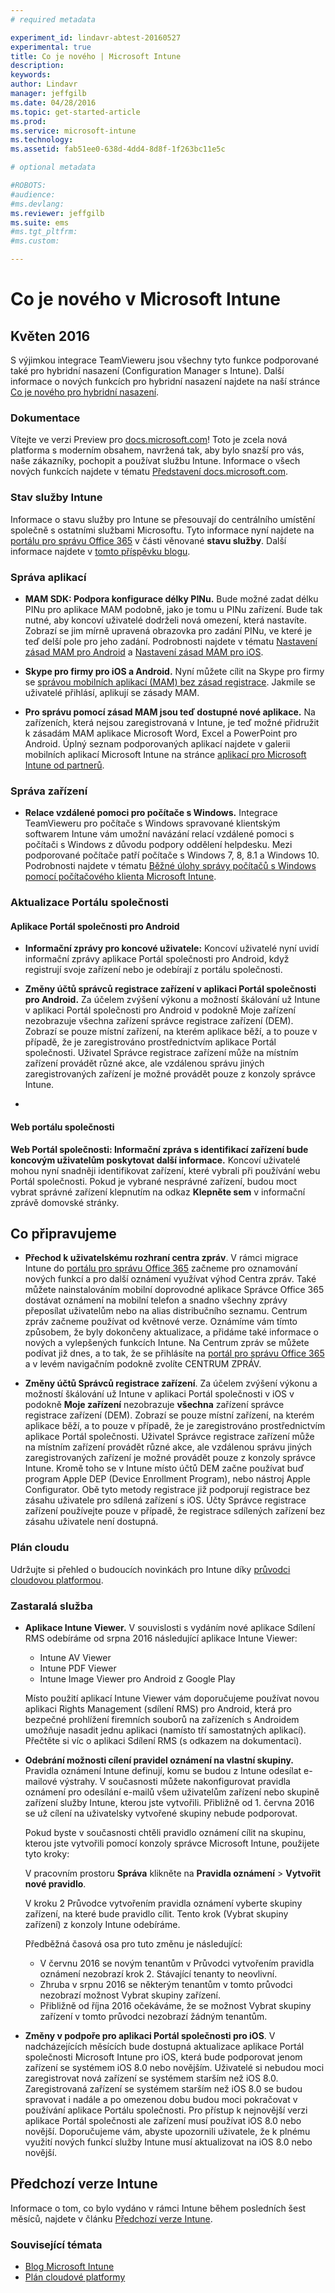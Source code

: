 ```yaml
---
# required metadata

experiment_id: lindavr-abtest-20160527
experimental: true
title: Co je nového | Microsoft Intune
description:
keywords:
author: Lindavr
manager: jeffgilb
ms.date: 04/28/2016
ms.topic: get-started-article
ms.prod:
ms.service: microsoft-intune
ms.technology:
ms.assetid: fab51ee0-638d-4dd4-8d8f-1f263bc11e5c

# optional metadata

#ROBOTS:
#audience:
#ms.devlang:
ms.reviewer: jeffgilb
ms.suite: ems
#ms.tgt_pltfrm:
#ms.custom:

---
```


# Co je nového v Microsoft Intune


## Květen 2016


S výjimkou integrace TeamVieweru jsou všechny tyto funkce podporované také pro hybridní nasazení (Configuration Manager s Intune). Další informace o nových funkcích pro hybridní nasazení najdete na naší stránce [Co je nového pro hybridní nasazení](https://technet.microsoft.com/en-us/library/mt718155.aspx).

### Dokumentace

Vítejte ve verzi Preview pro [docs.microsoft.com](https://docs.microsoft.com/en-us/intune)!
Toto je zcela nová platforma s moderním obsahem, navržená tak, aby bylo snazší pro vás, naše zákazníky, pochopit a používat službu Intune.
Informace o všech nových funkcích najdete v tématu [Představení docs.microsoft.com](https://docs.microsoft.com/teamblog/introducing-docs-microsoft-com/).

### Stav služby Intune
Informace o stavu služby pro Intune se přesouvají do centrálního umístění společně s ostatními službami Microsoftu. Tyto informace nyní najdete na [portálu pro správu Office 365](https://portal.office.com/Admin/Default.aspx) v části věnované **stavu služby**.
Další informace najdete v [tomto příspěvku blogu](https://blogs.technet.microsoft.com/microsoftintune/2016/04/28/intune-service-health-is-now-available-in-the-office-365-portal/).


### Správa aplikací

- **MAM SDK: Podpora konfigurace délky PINu.** Bude možné zadat délku PINu pro aplikace MAM podobně, jako je tomu u PINu zařízení. Bude tak nutné, aby koncoví uživatelé dodrželi nová omezení, která nastavíte. Zobrazí se jim mírně upravená obrazovka pro zadání PINu, ve které je teď delší pole pro jeho zadání. Podrobnosti najdete v tématu [Nastavení zásad MAM pro Android](/intune/deploy-use/android-mam-policy-settings) a [Nastavení zásad MAM pro iOS](/intune/deploy-use/ios-mam-policy-settings).

- **Skype pro firmy pro iOS a Android.** Nyní můžete cílit na Skype pro firmy se [správou mobilních aplikací (MAM) bez zásad registrace](/intune/deploy-use/get-ready-to-configure-mobile-app-management-policies-with-microsoft-intune). Jakmile se uživatelé přihlásí, aplikují se zásady MAM.

- **Pro správu pomocí zásad MAM jsou teď dostupné nové aplikace.** Na zařízeních, která nejsou zaregistrovaná v Intune, je teď možné přidružit k zásadám MAM aplikace Microsoft Word, Excel a PowerPoint pro Android. Úplný seznam podporovaných aplikací najdete v galerii mobilních aplikací Microsoft Intune na stránce [aplikací pro Microsoft Intune od partnerů](https://www.microsoft.com/en-us/server-cloud/products/microsoft-intune/partners.aspx).

### Správa zařízení

- **Relace vzdálené pomoci pro počítače s Windows.** Integrace TeamVieweru pro počítače s Windows spravované klientským softwarem Intune vám umožní navázání relací vzdálené pomoci s počítači s Windows z důvodu podpory oddělení helpdesku. Mezi podporované počítače patří počítače s Windows 7, 8, 8.1 a Windows 10.
Podrobnosti najdete v tématu [Běžné úlohy správy počítačů s Windows pomocí počítačového klienta Microsoft Intune](/intune/deploy-use/common-windows-pc-management-tasks-with-the-microsoft-intune-computer-client#respond-to-a-remote-assistance-request).

### Aktualizace Portálu společnosti

#### Aplikace Portál společnosti pro Android

- **Informační zprávy pro koncové uživatele:** Koncoví uživatelé nyní uvidí informační zprávy aplikace Portál společnosti pro Android, když registrují svoje zařízení nebo je odebírají z portálu společnosti.

- **Změny účtů správců registrace zařízení v aplikaci Portál společnosti pro Android.** Za účelem zvýšení výkonu a možností škálování už Intune v aplikaci Portál společnosti pro Android v podokně Moje zařízení nezobrazuje všechna zařízení správce registrace zařízení (DEM). Zobrazí se pouze místní zařízení, na kterém aplikace běží, a to pouze v případě, že je zaregistrováno prostřednictvím aplikace Portál společnosti. Uživatel Správce registrace zařízení může na místním zařízení provádět různé akce, ale vzdálenou správu jiných zaregistrovaných zařízení je možné provádět pouze z konzoly správce Intune.
-
#### Web portálu společnosti

**Web Portál společnosti: Informační zpráva s identifikací zařízení bude koncovým uživatelům poskytovat další informace.** Koncoví uživatelé mohou nyní snadněji identifikovat zařízení, které vybrali při používání webu Portál společnosti. Pokud je vybrané nesprávné zařízení, budou moct vybrat správné zařízení klepnutím na odkaz **Klepněte sem** v informační zprávě domovské stránky.


## Co připravujeme

- **Přechod k uživatelskému rozhraní centra zpráv**. V rámci migrace Intune do [portálu pro správu Office 365](https://portal.office.com/) začneme pro oznamování nových funkcí a pro další oznámení využívat výhod Centra zpráv. Také můžete nainstalováním mobilní doprovodné aplikace Správce Office 365 dostávat oznámení na mobilní telefon a snadno všechny zprávy přeposílat uživatelům nebo na alias distribučního seznamu.
Centrum zpráv začneme používat od květnové verze. Oznámíme vám tímto způsobem, že byly dokončeny aktualizace, a přidáme také informace o nových a vylepšených funkcích Intune. Na Centrum zpráv se můžete podívat již dnes, a to tak, že se přihlásíte na [portál pro správu Office 365](https://portal.office.com/) a v levém navigačním podokně zvolíte CENTRUM ZPRÁV.

- **Změny účtů Správců registrace zařízení**. Za účelem zvýšení výkonu a možností škálování už Intune v aplikaci Portál společnosti v iOS v podokně **Moje zařízení** nezobrazuje **všechna** zařízení správce registrace zařízení (DEM). Zobrazí se pouze místní zařízení, na kterém aplikace běží, a to pouze v případě, že je zaregistrováno prostřednictvím aplikace Portál společnosti. Uživatel Správce registrace zařízení může na místním zařízení provádět různé akce, ale vzdálenou správu jiných zaregistrovaných zařízení je možné provádět pouze z konzoly správce Intune. Kromě toho se v Intune místo účtů DEM začne používat buď program Apple DEP (Device Enrollment Program), nebo nástroj Apple Configurator. Obě tyto metody registrace již podporují registrace bez zásahu uživatele pro sdílená zařízení s iOS. Účty Správce registrace zařízení používejte pouze v případě, že registrace sdílených zařízení bez zásahu uživatele není dostupná.

### Plán cloudu
Udržujte si přehled o budoucích novinkách pro Intune díky [průvodci cloudovou platformou](http://www.microsoft.com/en-us/server-cloud/roadmap/Indevelopment.aspx?TabIndex=0&dropValue=Intune).

### Zastaralá služba
- **Aplikace Intune Viewer.** V souvislosti s vydáním nové aplikace Sdílení RMS odebíráme od srpna 2016 následující aplikace Intune Viewer:
    - Intune AV Viewer
    - Intune PDF Viewer
    - Intune Image Viewer pro Android z Google Play

  Místo použití aplikací Intune Viewer vám doporučujeme používat novou aplikaci Rights Management (sdílení RMS) pro Android, která pro bezpečné prohlížení firemních souborů na zařízeních s Androidem umožňuje nasadit jednu aplikaci (namísto tří samostatných aplikací). Přečtěte si víc o aplikaci Sdílení RMS (s odkazem na dokumentaci).

- **Odebrání možnosti cílení pravidel oznámení na vlastní skupiny.**
Pravidla oznámení Intune definují, komu se budou z Intune odesílat e-mailové výstrahy. V současnosti můžete nakonfigurovat pravidla oznámení pro odesílání e-mailů všem uživatelům zařízení nebo skupině zařízení služby Intune, kterou jste vytvořili. Přibližně od 1. června 2016 se už cílení na uživatelsky vytvořené skupiny nebude podporovat.

    Pokud byste v současnosti chtěli pravidlo oznámení cílit na skupinu, kterou jste vytvořili pomocí konzoly správce Microsoft Intune, použijete tyto kroky:

    V pracovním prostoru **Správa** klikněte na **Pravidla oznámení** > **Vytvořit nové pravidlo**.

    V kroku 2 Průvodce vytvořením pravidla oznámení vyberte skupiny zařízení, na které bude pravidlo cílit. Tento krok (Vybrat skupiny zařízení) z konzoly Intune odebíráme.

    Předběžná časová osa pro tuto změnu je následující:
    - V červnu 2016 se novým tenantům v Průvodci vytvořením pravidla oznámení nezobrazí krok 2. Stávající tenanty to neovlivní.
    - Zhruba v srpnu 2016 se některým tenantům v tomto průvodci nezobrazí možnost Vybrat skupiny zařízení.
    - Přibližně od října 2016 očekáváme, že se možnost Vybrat skupiny zařízení v tomto průvodci nezobrazí žádným tenantům.


- **Změny v podpoře pro aplikaci Portál společnosti pro iOS**. V nadcházejících měsících bude dostupná aktualizace aplikace Portál společnosti Microsoft Intune pro iOS, která bude podporovat jenom zařízení se systémem iOS 8.0 nebo novějším. Uživatelé si nebudou moci zaregistrovat nová zařízení se systémem starším než iOS 8.0. Zaregistrovaná zařízení se systémem starším než iOS 8.0 se budou spravovat i nadále a po omezenou dobu budou moci pokračovat v používání aplikace Portálu společnosti. Pro přístup k nejnovější verzi aplikace Portál společnosti ale zařízení musí používat iOS 8.0 nebo novější. Doporučujeme vám, abyste upozornili uživatele, že k plnému využití nových funkcí služby Intune musí aktualizovat na iOS 8.0 nebo novější.  



## Předchozí verze Intune
Informace o tom, co bylo vydáno v rámci Intune během posledních šest měsíců, najdete v článku [Předchozí verze Intune](previous-intune-releases.md).



### Související témata
* [Blog Microsoft Intune](http://go.microsoft.com/fwlink/?LinkID=273882)
* [Plán cloudové platformy](http://www.microsoft.com/en-us/server-cloud/roadmap/Indevelopment.aspx?TabIndex=0&dropValue=Intune)


<!--HONumber=Jun16_HO1-->



